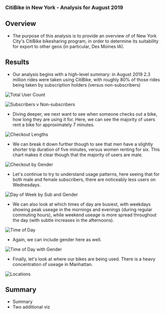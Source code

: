### CitiBike in New York - Analysis for August 2019

## Overview

- The purpose of this analysis is to provide an overview of of New York City's CitiBike bikesharing program, in order to determine its suitability for export to other geos (in particular, Des Moines IA).


## Results

- Our analysis begins with a high-level summary: in August 2019 2.3 million rides were taken using CitiBike, with roughly 80% of those rides being taken by subscription holders (versus non-subscribers)

![Total User Count](/Images/total_rides)

![Subscribers v Non-subscribers](/Images/sub_non)

- Diving deeper, we next want to see when someone checks out a bike, how long they are using it for. Here, we can see the majority of users rent a bike for approximately 7 minutes.

![Checkout Lengths](/Images/overall_checkout)

- We can break it down further though to see that men have a slightly shorter trip duration of five minutes, versus women renting for six. This chart makes it clear though that the majority of users are male.

![Checkout by Gender](/Images/checkout_gender)

- Let's continue to try to understand usage patterns, here seeing that for both male and female subscribers, there are noticeably less users on Wednesdays.

![Day of Week by Sub and Gender](Images/subscriber_gender)

- We can also look at which times of day are busiest, with weekdays showing peak useage in the mornings and evenings (during regular commuting hours), while weekend useage is more spread throughout the day (with subtle increases in the afternoons).

![Time of Day](Images/trips_weekday_hour)

- Again, we can include gender here as well.

![Time of Day with Gender](Images/trips_gender_weekday_hour)

- Finally, let's look at where our bikes are being used. There is a heavy concentration of useage in Manhattan.

![Locations](Images/locations)

## Summary

- Summary
- Two additional viz
